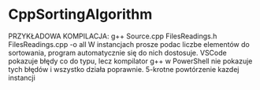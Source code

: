 # CppSortingAlgorithm
PRZYKŁADOWA KOMPILACJA: g++ Source.cpp FilesReadings.h FilesReadings.cpp -o all
W instancjach prosze podac liczbe elementów do sortowania, program automatycznie się do nich dostosuje.
VSCode pokazuje błędy co do typu, lecz kompilator g++ w PowerShell nie pokazuje tych błędów i wszystko działa poprawnie.
5-krotne powtórzenie kazdej instancji